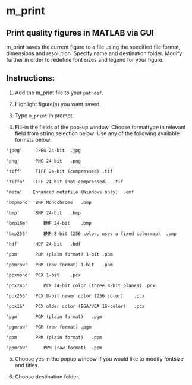 # m_print
Print quality figures in MATLAB via GUI
---------------------------------
m_print saves the current figure to a file using the specified file format, dimensions and resolution. 
Specify name and destination folder.
Modify further in order to redefine font sizes and legend for your figure.

Instructions:
---------------------------------
1. Add the m_print file to your `pathdef`.

2. Highlight figure(s) you want saved.

3. Type `m_print` in prompt.

4. Fill-in the fields of the pop-up window.
   Choose formattype in relevant field from string selection below:
   Use any of the following available formats below:
```
'jpeg'     JPEG 24-bit	.jpg

'png'      PNG 24-bit	.png

'tiff'     TIFF 24-bit (compressed)	.tif

'tiffn'	  TIFF 24-bit (not compressed)	.tif

'meta' 	  Enhanced metafile (Windows only)	.emf

'bmpmono'  BMP Monochrome	.bmp

'bmp'      BMP 24-bit	.bmp

'bmp16m'	  BMP 24-bit	.bmp

'bmp256'	  BMP 8-bit (256 color, uses a fixed colormap)	.bmp

'hdf'      HDF 24-bit	.hdf

'pbm'      PBM (plain format) 1-bit	.pbm

'pbmraw'   PBM (raw format) 1-bit	.pbm

'pcxmono'  PCX 1-bit	.pcx

'pcx24b'	  PCX 24-bit color (three 8-bit planes)	.pcx

'pcx256'   PCX 8-bit newer color (256 color)	.pcx

'pcx16'    PCX older color (EGA/VGA 16-color)	.pcx

'pgm'      PGM (plain format)	.pgm

'pgmraw'   PGM (raw format)	.pgm

'ppm'      PPM (plain format)	.ppm

'ppmraw'	  PPM (raw format)	.ppm  
```

5. Choose yes in the popup window if you would like to modify fontsize
   and titles.
   
6. Choose destination folder.
